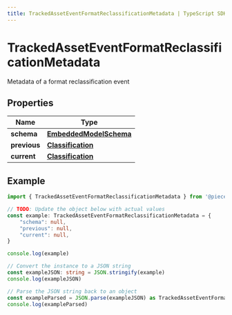 ```yaml
---
title: TrackedAssetEventFormatReclassificationMetadata | TypeScript SDK
---
```



# TrackedAssetEventFormatReclassificationMetadata

Metadata of a format reclassification event

## Properties

Name | Type
------------ | -------------
**schema** | [**EmbeddedModelSchema**](EmbeddedModelSchema)
**previous** | [**Classification**](Classification)
**current** | [**Classification**](Classification)

## Example

```typescript
import { TrackedAssetEventFormatReclassificationMetadata } from '@pieces.app/pieces-os-client'

// TODO: Update the object below with actual values
const example: TrackedAssetEventFormatReclassificationMetadata = {
    "schema": null,
    "previous": null,
    "current": null,
}

console.log(example)

// Convert the instance to a JSON string
const exampleJSON: string = JSON.stringify(example)
console.log(exampleJSON)

// Parse the JSON string back to an object
const exampleParsed = JSON.parse(exampleJSON) as TrackedAssetEventFormatReclassificationMetadata
console.log(exampleParsed)
```


